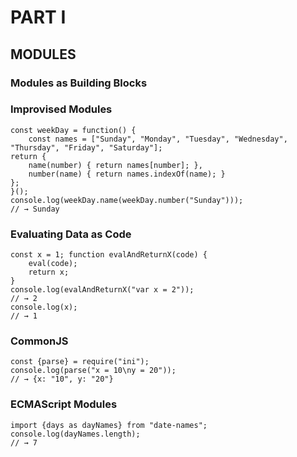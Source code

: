 # PART I
## MODULES
### Modules as Building Blocks
### Improvised Modules
```
const weekDay = function() {
	const names = ["Sunday", "Monday", "Tuesday", "Wednesday", "Thursday", "Friday", "Saturday"];
return {
	name(number) { return names[number]; },
	number(name) { return names.indexOf(name); }
};
}();
console.log(weekDay.name(weekDay.number("Sunday")));
// → Sunday
```
### Evaluating Data as Code
```
const x = 1; function evalAndReturnX(code) {
	eval(code);
	return x;
}
console.log(evalAndReturnX("var x = 2"));
// → 2
console.log(x);
// → 1
```
### CommonJS
```
const {parse} = require("ini");
console.log(parse("x = 10\ny = 20"));
// → {x: "10", y: "20"}
```
### ECMAScript Modules
```
import {days as dayNames} from "date-names";
console.log(dayNames.length);
// → 7
```